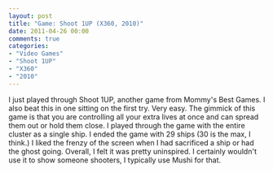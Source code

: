 ```yaml
---
layout: post
title: "Game: Shoot 1UP (X360, 2010)"
date: 2011-04-26 00:00
comments: true
categories:
- "Video Games"
- "Shoot 1UP"
- "X360"
- "2010"
---
```


I just played through Shoot 1UP, another game from Mommy's Best
Games. I also beat this in one sitting on the first try. Very
easy. The gimmick of this game is that you are controlling all
your extra lives at once and can spread them out or hold them
close. I played through the game with the entire cluster as a
single ship. I ended the game with 29 ships (30 is the max, I
think.) I liked the frenzy of the screen when I had sacrificed a
ship or had the ghost going. Overall, I felt it was pretty
uninspired. I certainly wouldn't use it to show someone shooters,
I typically use Mushi for that.
